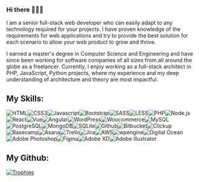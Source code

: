 ### Hi there 👋👋👋

I am a senior full-stack web developer who can easily adapt to any technology required for your projects. I have proven knowledge of the requirements for web applications and try to provide the best solution for each scenario to allow your web product to grow and thrive.

I earned a master's degree in Computer Science and Engineering and have since been working for software companies of all sizes from all around the globe as a freelancer. Currently, I enjoy working as a full-stack architect in PHP, JavaScript, Python projects, where my experience and my deep understanding of architecture and theory are most impactful.

## My Skills:
<img alt="HTML" src="https://img.shields.io/badge/HTML5-E34F26.svg?style=for-the-badge&logo=HTML5&logoColor=white"/><img alt="CSS3" src="https://img.shields.io/badge/CSS3-1572B6.svg?style=for-the-badge&logo=CSS3&logoColor=white"/><img alt="Javascript" src="https://img.shields.io/badge/JavaScript-F7DF1E.svg?style=for-the-badge&logo=JavaScript&logoColor=black"/><img alt="Bootstrap" src="https://img.shields.io/badge/Bootstrap-7952B3.svg?style=for-the-badge&logo=Bootstrap&logoColor=white"/><img alt="SASS" src="https://img.shields.io/badge/Sass-CC6699.svg?style=for-the-badge&logo=Sass&logoColor=white"/><img alt="LESS" src="https://img.shields.io/badge/Less-1D365D.svg?style=for-the-badge&logo=Less&logoColor=white"/><img alt="PHP" src="https://img.shields.io/badge/PHP-777BB4.svg?style=for-the-badge&logo=PHP&logoColor=white"/><img alt="Node.js" src="https://img.shields.io/badge/Node.js-339933.svg?style=for-the-badge&logo=nodedotjs&logoColor=white"/><img alt="React" src="https://img.shields.io/badge/React-61DAFB.svg?style=for-the-badge&logo=React&logoColor=black"/><img alt="Vue" src="https://img.shields.io/badge/Vue.js-4FC08D.svg?style=for-the-badge&logo=vuedotjs&logoColor=white"/><img alt="Angular" src="https://img.shields.io/badge/Angular-0F0F11.svg?style=for-the-badge&logo=Angular&logoColor=white"/><img alt="WordPress" src="https://img.shields.io/badge/WordPress-21759B.svg?style=for-the-badge&logo=WordPress&logoColor=white"/><img alt="Woocommerce" src="https://img.shields.io/badge/WooCommerce-96588A.svg?style=for-the-badge&logo=WooCommerce&logoColor=white"/><img alt="MySQL" src="https://img.shields.io/badge/MySQL-4479A1.svg?style=for-the-badge&logo=MySQL&logoColor=white"/><img alt="PostgreSQL" src="https://img.shields.io/badge/PostgreSQL-4169E1.svg?style=for-the-badge&logo=PostgreSQL&logoColor=white"/><img alt="MongoDB" src="https://img.shields.io/badge/MongoDB-47A248.svg?style=for-the-badge&logo=MongoDB&logoColor=white"/><img alt="SQLite" src="https://img.shields.io/badge/SQLite-003B57.svg?style=for-the-badge&logo=SQLite&logoColor=white"/><img alt="Github" src="https://img.shields.io/badge/GitHub-181717.svg?style=for-the-badge&logo=GitHub&logoColor=white"/><img alt="Bitbucket" src="https://img.shields.io/badge/Bitbucket-0052CC.svg?style=for-the-badge&logo=Bitbucket&logoColor=white"/><img alt="Clickup" src="https://img.shields.io/badge/ClickUp-7B68EE.svg?style=for-the-badge&logo=ClickUp&logoColor=white"/><img alt="Basecamp" src="https://img.shields.io/badge/Basecamp-1D2D35.svg?style=for-the-badge&logo=Basecamp&logoColor=white"/><img alt="Asana" src="https://img.shields.io/badge/Asana-F06A6A.svg?style=for-the-badge&logo=Asana&logoColor=white"/><img alt="Trello" src="https://img.shields.io/badge/Trello-0052CC.svg?style=for-the-badge&logo=Trello&logoColor=white"/><img alt="Jira" src="https://img.shields.io/badge/Jira-0052CC.svg?style=for-the-badge&logo=Jira&logoColor=white"/><img alt="AWS" src="https://img.shields.io/badge/Amazon%20AWS-232F3E.svg?style=for-the-badge&logo=Amazon-AWS&logoColor=white"/><img alt="wpengine" src="https://img.shields.io/badge/WP%20Engine-0ECAD4.svg?style=for-the-badge&logo=WP-Engine&logoColor=white"/><img alt="Digital Ocean" src="https://img.shields.io/badge/DigitalOcean-0080FF.svg?style=for-the-badge&logo=DigitalOcean&logoColor=white"/><img alt="" src=""/><img alt="" src=""/><img alt="" src=""/><img alt="Adobe Photoshop" src="https://img.shields.io/badge/Adobe%20Photoshop-31A8FF.svg?style=for-the-badge&logo=Adobe-Photoshop&logoColor=white"/><img alt="Figma" src="https://img.shields.io/badge/Figma-F24E1E.svg?style=for-the-badge&logo=Figma&logoColor=white"/><img alt="Adobe XD" src="https://img.shields.io/badge/Adobe%20XD-FF61F6.svg?style=for-the-badge&logo=Adobe-XD&logoColor=white"/><img alt="Adobe illustrator" src="https://img.shields.io/badge/Adobe%20Illustrator-FF9A00.svg?style=for-the-badge&logo=Adobe-Illustrator&logoColor=white"/>

## My Github:
[![Trophies](https://github-profile-trophy.vercel.app/?username=kirannasim&margin-w=15&margin-h=15&no-frame=true&no-bg=true&theme=darkhub)](#)
